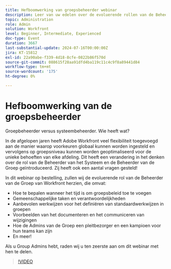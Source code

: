 ```yaml
---
title: Hefboomwerking van groepsbeheerder webinar
description: Leer van uw edelen over de evoluerende rollen van de Beheerders van het Systeem en van de Groep van Workfront. Verken rollen, beste praktijken, documentatie, en pleitbezorging in ons webinar op bestelling.
topic: Administration
role: Admin
solution: Workfront
level: Beginner, Intermediate, Experienced
doc-type: Event
duration: 3667
last-substantial-update: 2024-07-16T00:00:00Z
jira: KT-15812
exl-id: 22a90abe-f339-4d18-8cfe-0822b86f570d
source-git-commit: 088615f28aa91dfd4ba119c11c4c9f8a89441d84
workflow-type: tm+mt
source-wordcount: '175'
ht-degree: 0%

---
```


# Hefboomwerking van de groepsbeheerder

Groepbeheerder versus systeembeheerder. Wie heeft wat?

In de afgelopen jaren heeft Adobe Workfront veel flexibiliteit toegevoegd aan de manier waarop voorkeuren globaal kunnen worden ingesteld en vervolgens op groepsniveau kunnen worden geoptimaliseerd voor de unieke behoeften van elke afdeling. Dit heeft een verandering in het denken over de rol van de Beheerder van het Systeem en de Beheerder van de Groep geïntroduceerd. Zij heeft ook een aantal vragen gesteld!

In dit webinar op bestelling, zullen wij de evoluerende rol van de Beheerder van de Groep van Workfront herzien, die omvat:

* Hoe te bepalen wanneer het tijd is om groepsbeleid toe te voegen
* Gemeenschappelijke taken en verantwoordelijkheden
* Aanbevolen werkwijzen voor het definiëren van standaardwerkwijzen in groepen
* Voorbeelden van het documenteren en het communiceren van wijzigingen
* Hoe de Admins van de Groep een pleitbezorger en een kampioen voor hun teams kan zijn
* En meer!

Als u Group Admins hebt, raden wij u ten zeerste aan om dit webinar met hen te delen.

>[!VIDEO](https://video.tv.adobe.com/v/3431006/?learn=on)
